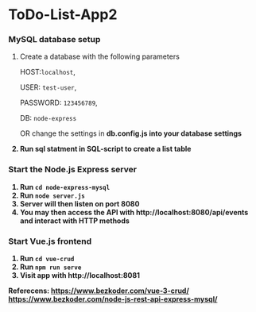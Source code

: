 # ToDo-List-App2

### MySQL database setup
1. Create a database with the following parameters
    
    HOST:`localhost`,
    
    USER: `test-user`,
    
    PASSWORD: `123456789`,
    
    DB: `node-express`
    
    OR change the settings in <b>db.config.js<b> into your database settings
    
2. Run sql statment in SQL-script to create a list table

### Start the Node.js Express server
1. Run `cd node-express-mysql`
2. Run `node server.js`
3. Server will then listen on port 8080
4. You may then access the API with http://localhost:8080/api/events and interact with HTTP methods

### Start Vue.js frontend
1. Run `cd vue-crud`
2. Run `npm run serve`
3. Visit app with http://localhost:8081


Referecens:
https://www.bezkoder.com/vue-3-crud/
https://www.bezkoder.com/node-js-rest-api-express-mysql/

